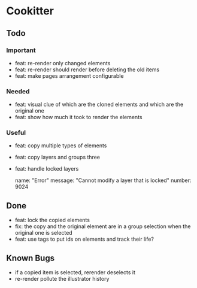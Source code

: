 # Cookitter

## Todo

### Important

- feat: re-render only changed elements
- feat: re-render should render before deleting the old items
- feat: make pages arrangement configurable

### Needed

- feat: visual clue of which are the cloned elements and which are the original one
- feat: show how much it took to render the elements

### Useful

- feat: copy multiple types of elements
- feat: copy layers and groups three
- feat: handle locked layers

  name: "Error"
  message: "Cannot modify a layer that is locked"
  number: 9024

## Done

- feat: lock the copied elements
- fix: the copy and the original element are in a group selection when the original one is selected
- feat: use tags to put ids on elements and track their life?

## Known Bugs

- if a copied item is selected, rerender deselects it
- re-render pollute the illustrator history
